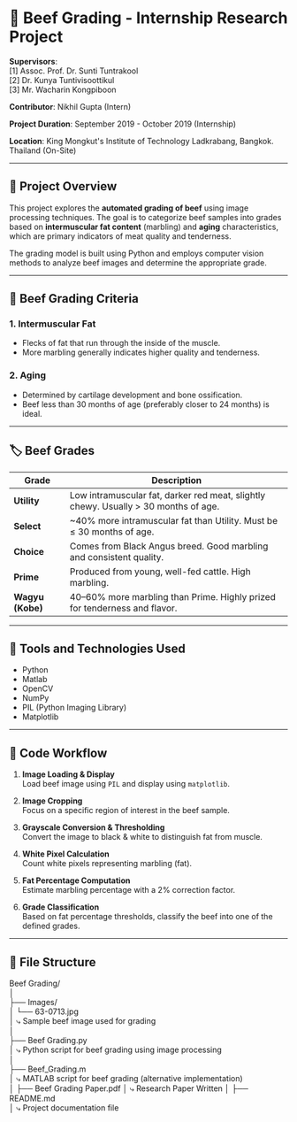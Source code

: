 # 🥩 Beef Grading - Internship Research Project

**Supervisors**:  
[1] Assoc. Prof. Dr. Sunti Tuntrakool  
[2] Dr. Kunya Tuntivisoottikul  
[3] Mr. Wacharin Kongpiboon  

**Contributor**: Nikhil Gupta (Intern)

**Project Duration**: September 2019 - October 2019 (Internship)

**Location**: King Mongkut's Institute of Technology Ladkrabang, Bangkok. Thailand (On-Site)

---

## 📌 Project Overview

This project explores the **automated grading of beef** using image processing techniques. The goal is to categorize beef samples into grades based on **intermuscular fat content** (marbling) and **aging** characteristics, which are primary indicators of meat quality and tenderness.

The grading model is built using Python and employs computer vision methods to analyze beef images and determine the appropriate grade.

---

## 🧠 Beef Grading Criteria

### 1. **Intermuscular Fat**
- Flecks of fat that run through the inside of the muscle.
- More marbling generally indicates higher quality and tenderness.

### 2. **Aging**
- Determined by cartilage development and bone ossification.
- Beef less than 30 months of age (preferably closer to 24 months) is ideal.

---

## 🏷️ Beef Grades

| Grade            | Description                                                                 |
|------------------|-----------------------------------------------------------------------------|
| **Utility**       | Low intramuscular fat, darker red meat, slightly chewy. Usually > 30 months of age. |
| **Select**        | ~40% more intramuscular fat than Utility. Must be ≤ 30 months of age.       |
| **Choice**        | Comes from Black Angus breed. Good marbling and consistent quality.         |
| **Prime**         | Produced from young, well-fed cattle. High marbling.                        |
| **Wagyu (Kobe)**  | 40–60% more marbling than Prime. Highly prized for tenderness and flavor.   |

---

## 🧪 Tools and Technologies Used

- Python
- Matlab
- OpenCV
- NumPy
- PIL (Python Imaging Library)
- Matplotlib

---

## 🧾 Code Workflow

1. **Image Loading & Display**  
   Load beef image using `PIL` and display using `matplotlib`.

2. **Image Cropping**  
   Focus on a specific region of interest in the beef sample.

3. **Grayscale Conversion & Thresholding**  
   Convert the image to black & white to distinguish fat from muscle.

4. **White Pixel Calculation**  
   Count white pixels representing marbling (fat).

5. **Fat Percentage Computation**  
   Estimate marbling percentage with a 2% correction factor.

6. **Grade Classification**  
   Based on fat percentage thresholds, classify the beef into one of the defined grades.

---

## 📁 File Structure

Beef Grading/  
│  
├── Images/  
│   └── 63-0713.jpg  
│       ⤷ Sample beef image used for grading  
│  
├── Beef Grading.py  
│   ⤷ Python script for beef grading using image processing  
│  
├── Beef_Grading.m  
│   ⤷ MATLAB script for beef grading (alternative implementation)  
│ 
├── Beef Grading Paper.pdf 
│   ⤷ Research Paper Written
│ 
├── README.md  
│   ⤷ Project documentation file  
